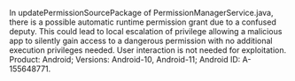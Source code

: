In updatePermissionSourcePackage of PermissionManagerService.java, there is a possible automatic runtime permission grant due to a confused deputy. This could lead to local escalation of privilege allowing a malicious app to silently gain access to a dangerous permission with no additional execution privileges needed. User interaction is not needed for exploitation. Product: Android; Versions: Android-10, Android-11; Android ID: A-155648771.